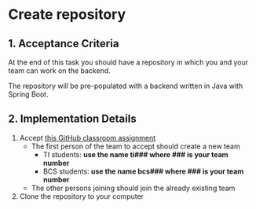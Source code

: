 # Create repository

## 1. Acceptance Criteria

At the end of this task you should have a repository in which you and your team can work on the backend.

The repository will be pre-populated with a backend written in Java with Spring Boot.

## 2. Implementation Details

1. Accept [this GitHub classroom assignment](https://classroom.github.com/a/bXJjUeDz)
    * The first person of the team to accept should create a new team
        * TI students: **use the name ti### where ### is your team number**
        * BCS students: **use the name bcs### where ### is your team number**
    * The other persons joining should join the already existing team
1. Clone the repository to your computer